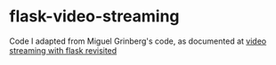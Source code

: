 flask-video-streaming
=====================

Code I adapted from Miguel Grinberg's code, as documented at [video streaming with flask revisited](http://blog.miguelgrinberg.com/post/flask-video-streaming-revisited) 
